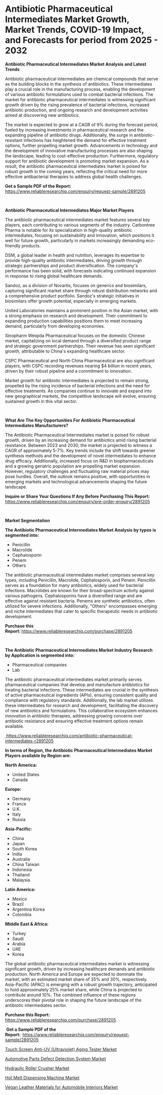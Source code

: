 <p><h1>Antibiotic Pharmaceutical Intermediates Market Growth, Market Trends, COVID-19 Impact, and Forecasts for period from 2025 - 2032</h1></p><p><strong>Antibiotic Pharmaceutical Intermediates Market Analysis and Latest Trends</strong></p>
<p><p>Antibiotic pharmaceutical intermediates are chemical compounds that serve as the building blocks in the synthesis of antibiotics. These intermediates play a crucial role in the manufacturing process, enabling the development of various antibiotic formulations used to combat bacterial infections. The market for antibiotic pharmaceutical intermediates is witnessing significant growth driven by the rising prevalence of bacterial infections, increased antibiotic production, and ongoing research and development activities aimed at discovering new antibiotics.</p><p>The market is expected to grow at a CAGR of 9% during the forecast period, fueled by increasing investments in pharmaceutical research and the expanding pipeline of antibiotic drugs. Additionally, the surge in antibiotic-resistant infections has heightened the demand for effective treatment options, further propelling market growth. Advancements in technology and the development of innovative manufacturing processes are also shaping the landscape, leading to cost-effective production. Furthermore, regulatory support for antibiotic development is promoting market expansion. As a result, the antibiotic pharmaceutical intermediates market is poised for robust growth in the coming years, reflecting the critical need for more effective antibacterial therapies to address global health challenges.</p></p>
<p><strong>Get a Sample PDF of the Report:&nbsp;</strong> <a href="https://www.reliableresearchiq.com/enquiry/request-sample/2891205?utm_campaign=1144&utm_medium=2&utm_source=Github&utm_content=ia&utm_term=14032025&utm_id=antibiotic-pharmaceutical-intermediates">https://www.reliableresearchiq.com/enquiry/request-sample/2891205</a></p>
<p>&nbsp;</p>
<p><strong>Antibiotic Pharmaceutical Intermediates Major Market Players</strong></p>
<p><p>The antibiotic pharmaceutical intermediates market features several key players, each contributing to various segments of the industry. Carbontree Pharma is notable for its specialization in high-quality antibiotic intermediates, focusing on sustainability and innovation, which positions it well for future growth, particularly in markets increasingly demanding eco-friendly products.</p><p>DSM, a global leader in health and nutrition, leverages its expertise to provide high-quality antibiotic intermediates, driving growth through strategic partnerships and product diversification. The company's performance has been solid, with forecasts indicating continued expansion in response to rising global healthcare demands.</p><p>Sandoz, as a division of Novartis, focuses on generics and biosimilars, capturing significant market share through robust distribution networks and a comprehensive product portfolio. Sandoz's strategic initiatives in biosimilars offer growth potential, especially in emerging markets.</p><p>United Laboratories maintains a prominent position in the Asian market, with a strong emphasis on research and development. Their commitment to expanding production capabilities positions them to meet increasing demand, particularly from developing economies.</p><p>Sinopharm Weiqida Pharmaceutical focuses on the domestic Chinese market, capitalizing on local demand through a diversified product range and strategic government partnerships. Their revenue has seen significant growth, attributable to China's expanding healthcare sector.</p><p>CSPC Pharmaceutical and North China Pharmaceutical are also significant players, with CSPC recording revenues nearing $4 billion in recent years, driven by their robust pipeline and a commitment to innovation.</p><p>Market growth for antibiotic intermediates is projected to remain strong, propelled by the rising incidence of bacterial infections and the need for effective treatments. As companies continue to innovate and expand into new geographical markets, the competitive landscape will evolve, ensuring sustained growth in this vital sector.</p></p>
<p>&nbsp;</p>
<p><strong>What Are The Key Opportunities For Antibiotic Pharmaceutical Intermediates Manufacturers?</strong></p>
<p><p>The Antibiotic Pharmaceutical Intermediates market is poised for robust growth, driven by an increasing demand for antibiotics amid rising bacterial resistance. Between 2023 and 2030, the market is projected to witness a CAGR of approximately 5-7%. Key trends include the shift towards greener synthesis methods and the development of novel intermediates to enhance drug efficacy. Additionally, increased focus on R&D in biopharmaceuticals and a growing geriatric population are propelling market expansion. However, regulatory challenges and fluctuating raw material prices may pose hurdles. Overall, the outlook remains positive, with opportunities in emerging markets and technological advancements shaping the future landscape.</p></p>
<p><strong>Inquire or Share Your Questions If Any Before Purchasing This Report:</strong> <a href="https://www.reliableresearchiq.com/enquiry/pre-order-enquiry/2891205?utm_campaign=1144&utm_medium=2&utm_source=Github&utm_content=ia&utm_term=14032025&utm_id=antibiotic-pharmaceutical-intermediates">https://www.reliableresearchiq.com/enquiry/pre-order-enquiry/2891205</a></p>
<p>&nbsp;</p>
<p><strong>Market Segmentation</strong></p>
<p><strong>The Antibiotic Pharmaceutical Intermediates Market Analysis by types is segmented into:</strong></p>
<p><ul><li>Penicillin</li><li>Macrolide</li><li>Cephalosporin</li><li>Penem</li><li>Others</li></ul></p>
<p><p>The antibiotic pharmaceutical intermediates market comprises several key types, including Penicillin, Macrolide, Cephalosporin, and Penem. Penicillin serves as a foundation for many antibiotics, widely used for bacterial infections. Macrolides are known for their broad-spectrum activity against various pathogens. Cephalosporins have a diversified range and are effective against resistant bacteria. Penems are synthetic antibiotics, often utilized for severe infections. Additionally, "Others" encompasses emerging and niche intermediates that cater to specific therapeutic needs in antibiotic development.</p></p>
<p><strong>Purchase this Report:&nbsp;</strong><a href="https://www.reliableresearchiq.com/purchase/2891205?utm_campaign=1144&utm_medium=2&utm_source=Github&utm_content=ia&utm_term=14032025&utm_id=antibiotic-pharmaceutical-intermediates">https://www.reliableresearchiq.com/purchase/2891205</a></p>
<p>&nbsp;</p>
<p><strong>The Antibiotic Pharmaceutical Intermediates Market Industry Research by Application is segmented into:</strong></p>
<p><ul><li>Pharmaceutical companies</li><li>Lab</li></ul></p>
<p><p>The antibiotic pharmaceutical intermediates market primarily serves pharmaceutical companies that develop and manufacture antibiotics for treating bacterial infections. These intermediates are crucial in the synthesis of active pharmaceutical ingredients (APIs), ensuring consistent quality and compliance with regulatory standards. Additionally, the lab market utilizes these intermediates for research and development, facilitating the discovery of new antibiotics and formulations. This collaborative ecosystem enhances innovation in antibiotic therapies, addressing growing concerns over antibiotic resistance and ensuring effective treatment options remain available.</p></p>
<p><a href="https://www.reliableresearchiq.com/antibiotic-pharmaceutical-intermediates-r2891205?utm_campaign=1144&utm_medium=2&utm_source=Github&utm_content=ia&utm_term=14032025&utm_id=antibiotic-pharmaceutical-intermediates">&nbsp;https://www.reliableresearchiq.com/antibiotic-pharmaceutical-intermediates-r2891205</a></p>
<p><strong>In terms of Region, the Antibiotic Pharmaceutical Intermediates Market Players available by Region are:</strong></p>
<p>
    <p> <strong> North America: </strong>
        <ul>
            <li>United States</li>
            <li>Canada</li>
        </ul>
        </p> 
    <p> <strong> Europe: </strong>
        <ul>
            <li>Germany</li>
            <li>France</li>
            <li>U.K.</li>
            <li>Italy</li>
            <li>Russia</li>
        </ul>
        </p> 
    <p> <strong> Asia-Pacific: </strong>
        <ul>
            <li>China</li>
            <li>Japan</li>
            <li>South Korea</li>
            <li>India</li>
            <li>Australia</li>
            <li>China Taiwan</li>
            <li>Indonesia</li>
            <li>Thailand</li>
            <li>Malaysia</li>
        </ul>
        </p> 
    <p> <strong> Latin America: </strong>
        <ul>
            <li>Mexico</li>
            <li>Brazil</li>
            <li>Argentina Korea</li>
            <li>Colombia</li>
        </ul>
        </p> 
    <p> <strong> Middle East & Africa: </strong>
        <ul>
            <li>Turkey</li>
            <li>Saudi</li>
            <li>Arabia</li>
            <li>UAE</li>
            <li>Korea</li>
        </ul>
    </p>
    </p>
<p><p>The global antibiotic pharmaceutical intermediates market is witnessing significant growth, driven by increasing healthcare demands and antibiotic production. North America and Europe are expected to dominate the market, with an estimated market share of 35% and 30%, respectively. Asia-Pacific (APAC) is emerging with a robust growth trajectory, anticipated to hold approximately 25% market share, while China is projected to contribute around 10%. The combined influence of these regions underscores their pivotal role in shaping the future landscape of the antibiotic intermediates sector.</p></p>
<p><strong>Purchase this Report: </strong><a href="https://www.reliableresearchiq.com/purchase/2891205?utm_campaign=1144&utm_medium=2&utm_source=Github&utm_content=ia&utm_term=14032025&utm_id=antibiotic-pharmaceutical-intermediates">https://www.reliableresearchiq.com/purchase/2891205</a></p>
<p>&nbsp;<strong>Get a Sample PDF of the Report:&nbsp;&nbsp;</strong><a href="https://www.reliableresearchiq.com/enquiry/request-sample/2891205?utm_campaign=1144&utm_medium=2&utm_source=Github&utm_content=ia&utm_term=14032025&utm_id=antibiotic-pharmaceutical-intermediates">https://www.reliableresearchiq.com/enquiry/request-sample/2891205</a></p>
<p><strong></strong></p>
<p><p><a href="https://github.com/damjiederyd/Market-Research-Report-List-1/blob/main/touch-screen-anti-uv-ultraviolet-aging-tester-market.md?utm_campaign=1144&utm_medium=2&utm_source=Github&utm_content=ia&utm_term=14032025&utm_id=antibiotic-pharmaceutical-intermediates">Touch Screen Anti-UV (Ultraviolet) Aging Tester Market</a></p><p><a href="https://github.com/failarustic/Market-Research-Report-List-1/blob/main/automotive-parts-defect-detection-system-market.md?utm_campaign=1144&utm_medium=2&utm_source=Github&utm_content=ia&utm_term=14032025&utm_id=antibiotic-pharmaceutical-intermediates">Automotive Parts Defect Detection System Market</a></p><p><a href="https://github.com/waldarolka1j/Market-Research-Report-List-1/blob/main/hydraulic-roller-crusher-market.md?utm_campaign=1144&utm_medium=2&utm_source=Github&utm_content=ia&utm_term=14032025&utm_id=antibiotic-pharmaceutical-intermediates">Hydraulic Roller Crusher Market</a></p><p><a href="https://github.com/maaniwilka9y/Market-Research-Report-List-1/blob/main/hot-melt-dispensing-machine-market.md?utm_campaign=1144&utm_medium=2&utm_source=Github&utm_content=ia&utm_term=14032025&utm_id=antibiotic-pharmaceutical-intermediates">Hot Melt Dispensing Machine Market</a></p><p><a href="https://github.com/claracpegios/Market-Research-Report-List-1/blob/main/vegan-leather-materials-for-automobile-interiors-market.md?utm_campaign=1144&utm_medium=2&utm_source=Github&utm_content=ia&utm_term=14032025&utm_id=antibiotic-pharmaceutical-intermediates">Vegan Leather Materials for Automobile Interiors Market</a></p></p>